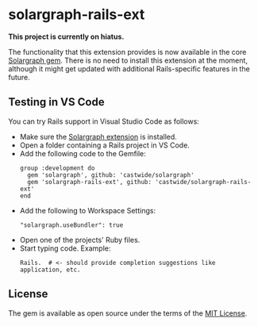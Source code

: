 # solargraph-rails-ext

**This project is currently on hiatus.**

The functionality that this extension provides is now available in the core [Solargraph gem](https://github.com/castwide/solargraph). There is no need to install this extension at the moment, although it might get updated with additional Rails-specific features in the future.

## Testing in VS Code

You can try Rails support in Visual Studio Code as follows:

* Make sure the [Solargraph extension](https://marketplace.visualstudio.com/items?itemName=castwide.solargraph) is installed.
* Open a folder containing a Rails project in VS Code.
* Add the following code to the Gemfile:
    ```
    group :development do
      gem 'solargraph', github: 'castwide/solargraph'
      gem 'solargraph-rails-ext', github: 'castwide/solargraph-rails-ext'
    end
    ```
* Add the following to Workspace Settings:
    ```
    "solargraph.useBundler": true
    ```
* Open one of the projects' Ruby files.
* Start typing code. Example:
    ```
	Rails.  # <- should provide completion suggestions like application, etc.
    ```

## License

The gem is available as open source under the terms of the [MIT License](http://opensource.org/licenses/MIT).
